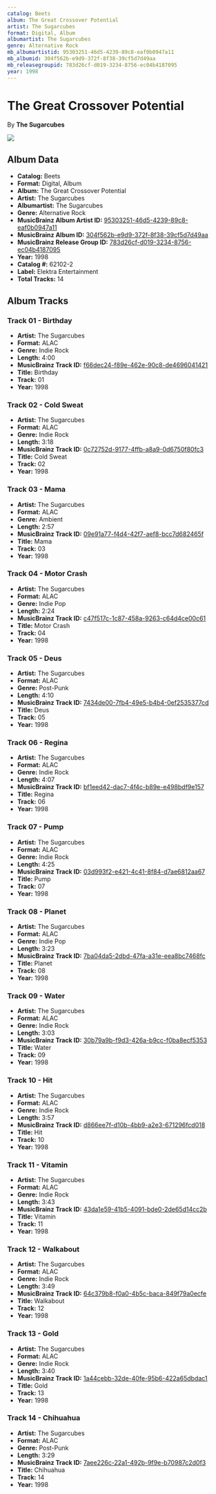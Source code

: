 ```yaml
---
catalog: Beets
album: The Great Crossover Potential
artist: The Sugarcubes
format: Digital, Album
albumartist: The Sugarcubes
genre: Alternative Rock
mb_albumartistid: 95303251-46d5-4239-89c8-eaf0b0947a11
mb_albumid: 304f562b-e9d9-372f-8f38-39cf5d7d49aa
mb_releasegroupid: 783d26cf-d019-3234-8756-ec04b4187095
year: 1998
---
```


# The Great Crossover Potential

By **The Sugarcubes**

![](../../assets/beetscovers/The_Sugarcubes-The_Great_Crossover_Potential.jpg)

## Album Data

- **Catalog:** Beets
- **Format:** Digital, Album
- **Album:** The Great Crossover Potential
- **Artist:** The Sugarcubes
- **Albumartist:** The Sugarcubes
- **Genre:** Alternative Rock
- **MusicBrainz Album Artist ID:** [95303251-46d5-4239-89c8-eaf0b0947a11](https://musicbrainz.org/artist/95303251-46d5-4239-89c8-eaf0b0947a11)
- **MusicBrainz Album ID:** [304f562b-e9d9-372f-8f38-39cf5d7d49aa](https://musicbrainz.org/release/304f562b-e9d9-372f-8f38-39cf5d7d49aa)
- **MusicBrainz Release Group ID:** [783d26cf-d019-3234-8756-ec04b4187095](https://musicbrainz.org/release-group/783d26cf-d019-3234-8756-ec04b4187095)
- **Year:** 1998
- **Catalog #:** 62102-2
- **Label:** Elektra Entertainment
- **Total Tracks:** 14

## Album Tracks

### Track 01 - Birthday

- **Artist:** The Sugarcubes
- **Format:** ALAC
- **Genre:** Indie Rock
- **Length:** 4:00
- **MusicBrainz Track ID:** [f66dec24-f89e-462e-90c8-de4696041421](https://musicbrainz.org/recording/f66dec24-f89e-462e-90c8-de4696041421)
- **Title:** Birthday
- **Track:** 01
- **Year:** 1998

### Track 02 - Cold Sweat

- **Artist:** The Sugarcubes
- **Format:** ALAC
- **Genre:** Indie Rock
- **Length:** 3:18
- **MusicBrainz Track ID:** [0c72752d-9177-4ffb-a8a9-0d6750f80fc3](https://musicbrainz.org/recording/0c72752d-9177-4ffb-a8a9-0d6750f80fc3)
- **Title:** Cold Sweat
- **Track:** 02
- **Year:** 1998

### Track 03 - Mama

- **Artist:** The Sugarcubes
- **Format:** ALAC
- **Genre:** Ambient
- **Length:** 2:57
- **MusicBrainz Track ID:** [09e91a77-f4d4-42f7-aef8-bcc7d682465f](https://musicbrainz.org/recording/09e91a77-f4d4-42f7-aef8-bcc7d682465f)
- **Title:** Mama
- **Track:** 03
- **Year:** 1998

### Track 04 - Motor Crash

- **Artist:** The Sugarcubes
- **Format:** ALAC
- **Genre:** Indie Pop
- **Length:** 2:24
- **MusicBrainz Track ID:** [c47f517c-1c87-458a-9263-c64d4ce00c61](https://musicbrainz.org/recording/c47f517c-1c87-458a-9263-c64d4ce00c61)
- **Title:** Motor Crash
- **Track:** 04
- **Year:** 1998

### Track 05 - Deus

- **Artist:** The Sugarcubes
- **Format:** ALAC
- **Genre:** Post-Punk
- **Length:** 4:10
- **MusicBrainz Track ID:** [7434de00-7fb4-49e5-b4b4-0ef2535377cd](https://musicbrainz.org/recording/7434de00-7fb4-49e5-b4b4-0ef2535377cd)
- **Title:** Deus
- **Track:** 05
- **Year:** 1998

### Track 06 - Regina

- **Artist:** The Sugarcubes
- **Format:** ALAC
- **Genre:** Indie Rock
- **Length:** 4:07
- **MusicBrainz Track ID:** [bf1eed42-dac7-4f4c-b89e-e498bdf9e157](https://musicbrainz.org/recording/bf1eed42-dac7-4f4c-b89e-e498bdf9e157)
- **Title:** Regina
- **Track:** 06
- **Year:** 1998

### Track 07 - Pump

- **Artist:** The Sugarcubes
- **Format:** ALAC
- **Genre:** Indie Rock
- **Length:** 4:25
- **MusicBrainz Track ID:** [03d993f2-e421-4c41-8f84-d7ae6812aa67](https://musicbrainz.org/recording/03d993f2-e421-4c41-8f84-d7ae6812aa67)
- **Title:** Pump
- **Track:** 07
- **Year:** 1998

### Track 08 - Planet

- **Artist:** The Sugarcubes
- **Format:** ALAC
- **Genre:** Indie Pop
- **Length:** 3:23
- **MusicBrainz Track ID:** [7ba04da5-2dbd-47fa-a31e-eea8bc7468fc](https://musicbrainz.org/recording/7ba04da5-2dbd-47fa-a31e-eea8bc7468fc)
- **Title:** Planet
- **Track:** 08
- **Year:** 1998

### Track 09 - Water

- **Artist:** The Sugarcubes
- **Format:** ALAC
- **Genre:** Indie Rock
- **Length:** 3:03
- **MusicBrainz Track ID:** [30b79a9b-f9d3-426a-b9cc-f0ba8ecf5353](https://musicbrainz.org/recording/30b79a9b-f9d3-426a-b9cc-f0ba8ecf5353)
- **Title:** Water
- **Track:** 09
- **Year:** 1998

### Track 10 - Hit

- **Artist:** The Sugarcubes
- **Format:** ALAC
- **Genre:** Indie Rock
- **Length:** 3:57
- **MusicBrainz Track ID:** [d866ee7f-d10b-4bb9-a2e3-671296fcd018](https://musicbrainz.org/recording/d866ee7f-d10b-4bb9-a2e3-671296fcd018)
- **Title:** Hit
- **Track:** 10
- **Year:** 1998

### Track 11 - Vitamin

- **Artist:** The Sugarcubes
- **Format:** ALAC
- **Genre:** Indie Rock
- **Length:** 3:43
- **MusicBrainz Track ID:** [43da1e59-41b5-4091-bde0-2de65d14cc2b](https://musicbrainz.org/recording/43da1e59-41b5-4091-bde0-2de65d14cc2b)
- **Title:** Vitamin
- **Track:** 11
- **Year:** 1998

### Track 12 - Walkabout

- **Artist:** The Sugarcubes
- **Format:** ALAC
- **Genre:** Indie Rock
- **Length:** 3:49
- **MusicBrainz Track ID:** [64c379b8-f0a0-4b5c-baca-849f79a0ecfe](https://musicbrainz.org/recording/64c379b8-f0a0-4b5c-baca-849f79a0ecfe)
- **Title:** Walkabout
- **Track:** 12
- **Year:** 1998

### Track 13 - Gold

- **Artist:** The Sugarcubes
- **Format:** ALAC
- **Genre:** Indie Rock
- **Length:** 3:40
- **MusicBrainz Track ID:** [1a44cebb-32de-40fe-95b6-422a65dbdac1](https://musicbrainz.org/recording/1a44cebb-32de-40fe-95b6-422a65dbdac1)
- **Title:** Gold
- **Track:** 13
- **Year:** 1998

### Track 14 - Chihuahua

- **Artist:** The Sugarcubes
- **Format:** ALAC
- **Genre:** Post-Punk
- **Length:** 3:29
- **MusicBrainz Track ID:** [7aee226c-22a1-492b-9f9e-b70987c2d0f3](https://musicbrainz.org/recording/7aee226c-22a1-492b-9f9e-b70987c2d0f3)
- **Title:** Chihuahua
- **Track:** 14
- **Year:** 1998

